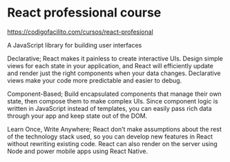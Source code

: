 # React professional course
https://codigofacilito.com/cursos/react-profesional

A JavaScript library for building user interfaces

Declarative;
React makes it painless to create interactive UIs. Design simple views for each state in your application, and React will efficiently update and render just the right components when your data changes.
Declarative views make your code more predictable and easier to debug.

Component-Based;
Build encapsulated components that manage their own state, then compose them to make complex UIs.
Since component logic is written in JavaScript instead of templates, you can easily pass rich data through your app and keep state out of the DOM.

Learn Once, Write Anywhere;
React don’t make assumptions about the rest of the technology stack used, so you can develop new features in React without rewriting existing code.
React can also render on the server using Node and power mobile apps using React Native.
